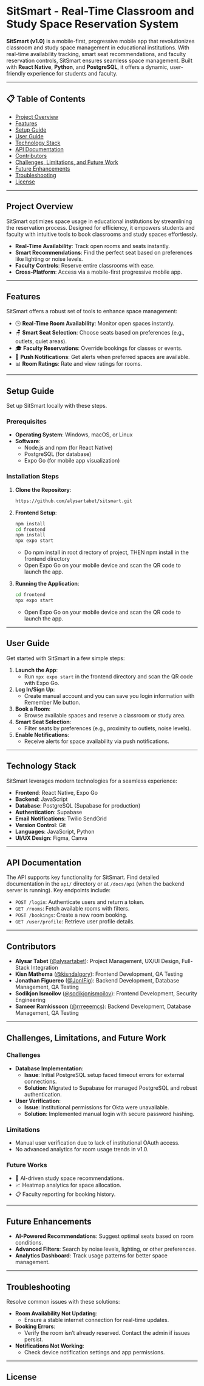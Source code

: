 # SitSmart - Real-Time Classroom and Study Space Reservation System
**SitSmart (v1.0)** is a mobile-first, progressive mobile app that revolutionizes classroom and study space management in educational institutions. With real-time availability tracking, smart seat recommendations, and faculty reservation controls, SitSmart ensures seamless space management. Built with **React Native**, **Python**, and **PostgreSQL**, it offers a dynamic, user-friendly experience for students and faculty.

---

## 📋 Table of Contents
- [Project Overview](#project-overview)
- [Features](#features)
- [Setup Guide](#setup-guide)
- [User Guide](#user-guide)
- [Technology Stack](#technology-stack)
- [API Documentation](#api-documentation)
- [Contributors](#contributors)
- [Challenges, Limitations, and Future Work](#challenges-limitations-and-future-work)
- [Future Enhancements](#future-enhancements)
- [Troubleshooting](#troubleshooting)
- [License](#license)

---

## Project Overview
SitSmart optimizes space usage in educational institutions by streamlining the reservation process. Designed for efficiency, it empowers students and faculty with intuitive tools to book classrooms and study spaces effortlessly.

- **Real-Time Availability**: Track open rooms and seats instantly.
- **Smart Recommendations**: Find the perfect seat based on preferences like lighting or noise levels.
- **Faculty Controls**: Reserve entire classrooms with ease.
- **Cross-Platform**: Access via a mobile-first progressive mobile app.

---

## Features 
SitSmart offers a robust set of tools to enhance space management:

- 🕒 **Real-Time Room Availability**: Monitor open spaces instantly.
- 🪑 **Smart Seat Selection**: Choose seats based on preferences (e.g., outlets, quiet areas).
- 🎓 **Faculty Reservations**: Override bookings for classes or events.
- 📩 **Push Notifications**: Get alerts when preferred spaces are available.
- 📊 **Room Ratings**: Rate and view ratings for rooms.

---

## Setup Guide
Set up SitSmart locally with these steps.

### Prerequisites
- **Operating System**: Windows, macOS, or Linux
- **Software**:
  - Node.js and npm (for React Native)
  - PostgreSQL (for database)
  - Expo Go (for mobile app visualization)

### Installation Steps
1. **Clone the Repository**:
   ```bash
   https://github.com/alysartabet/sitsmart.git
   ```

2. **Frontend Setup**:
   ```bash
   npm install
   cd frontend
   npm install
   npx expo start
   ```
   - Do npm install in root directory of project, THEN npm install in the frontend directory
   - Open Expo Go on your mobile device and scan the QR code to launch the app.

3. **Running the Application**:
   ```bash
   cd frontend
   npx expo start
   ```
   - Open Expo Go on your mobile device and scan the QR code to launch the app.
---

## User Guide
Get started with SitSmart in a few simple steps:

1. **Launch the App**:
   - Run `npx expo start` in the frontend directory and scan the QR code with Expo Go.
2. **Log In/Sign Up**:
   - Create manual account and you can save you login information with Remember Me button.
3. **Book a Room**:
   - Browse available spaces and reserve a classroom or study area.
4. **Smart Seat Selection**:
   - Filter seats by preferences (e.g., proximity to outlets, noise levels).
5. **Enable Notifications**:
   - Receive alerts for space availability via push notifications.

---

## Technology Stack
SitSmart leverages modern technologies for a seamless experience:

- **Frontend**: React Native, Expo Go
- **Backend**: JavaScript
- **Database**: PostgreSQL (Supabase for production)
- **Authentication**: Supabase
- **Email Notifications**: Twilio SendGrid
- **Version Control**: Git
- **Languages**: JavaScript, Python
- **UI/UX Design**: Figma, Canva

---

## API Documentation
The API supports key functionality for SitSmart. Find detailed documentation in the `api/` directory or at `/docs/api` (when the backend server is running). Key endpoints include:

- `POST /login`: Authenticate users and return a token.
- `GET /rooms`: Fetch available rooms with filters.
- `POST /bookings`: Create a new room booking.
- `GET /user/profile`: Retrieve user profile details.

---

## Contributors
- **Alysar Tabet** ([@alysartabet](https://github.com/alysartabet)): Project Management, UX/UI Design, Full-Stack Integration
- **Kisn Mathema** ([@kisndalgory](https://github.com/kisndalgory)): Frontend Development, QA Testing
- **Jonathan Figuereo** ([@JonIFig](https://github.com/JonIFig)): Backend Development, Database Management, QA Testing
- **Sodikjon Ismoilov** ([@sodikjonismoilov](https://github.com/sodikjonismoilov)): Frontend Development, Security Engineering
- **Sameer Ramkissoon** ([@rrreeemcs](https://github.com/rrreeemcs)): Backend Development, Database Management, QA Testing

---

## Challenges, Limitations, and Future Work
### Challenges
- **Database Implementation**:
  - **Issue**: Initial PostgreSQL setup faced timeout errors for external connections.
  - **Solution**: Migrated to Supabase for managed PostgreSQL and robust authentication.
- **User Verification**:
  - **Issue**: Institutional permissions for Okta were unavailable.
  - **Solution**: Implemented manual login with secure password hashing.

### Limitations
- Manual user verification due to lack of institutional OAuth access.
- No advanced analytics for room usage trends in v1.0.

### Future Works
- 🧠 AI-driven study space recommendations.
- 📈 Heatmap analytics for space allocation.
- 📋 Faculty reporting for booking history.

---

## Future Enhancements
- **AI-Powered Recommendations**: Suggest optimal seats based on room conditions.
- **Advanced Filters**: Search by noise levels, lighting, or other preferences.
- **Analytics Dashboard**: Track usage patterns for better space management.

---

## Troubleshooting
Resolve common issues with these solutions:

- **Room Availability Not Updating**:
  - Ensure a stable internet connection for real-time updates.
- **Booking Errors**:
  - Verify the room isn’t already reserved. Contact the admin if issues persist.
- **Notifications Not Working**:
  - Check device notification settings and app permissions.

---

## License

